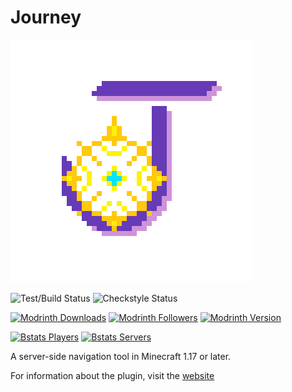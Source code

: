 # Journey
![Journey logo](logo.png "Journey logo")

![Test/Build Status](https://img.shields.io/github/actions/workflow/status/whimxiqal/journey/build.yml?label=Test%2FBuild&style=for-the-badge "Test/build status")
![Checkstyle Status](https://img.shields.io/github/actions/workflow/status/whimxiqal/journey/checkstyle.yml?label=Checkstyle&style=for-the-badge "Checkstyle status")

[![Modrinth Downloads](https://img.shields.io/modrinth/dt/journey?style=for-the-badge "Modrinth downloads")](https://modrinth.com/plugin/journey)
[![Modrinth Followers](https://img.shields.io/modrinth/followers/journey?style=for-the-badge "Modrinth followers")](https://modrinth.com/plugin/journey)
[![Modrinth Version](https://img.shields.io/modrinth/v/journey?style=for-the-badge "Modrinth version")](https://modrinth.com/plugin/journey)

[![Bstats Players](https://img.shields.io/bstats/players/17665?style=for-the-badge "Bstats players")](https://bstats.org/plugin/bukkit/Journey/17665)
[![Bstats Servers](https://img.shields.io/bstats/servers/17665?style=for-the-badge "Bstats servers")](https://bstats.org/plugin/bukkit/Journey/17665)

A server-side navigation tool in Minecraft 1.17 or later.

For information about the plugin, visit the [website](https://journey.whimxiqal.net)